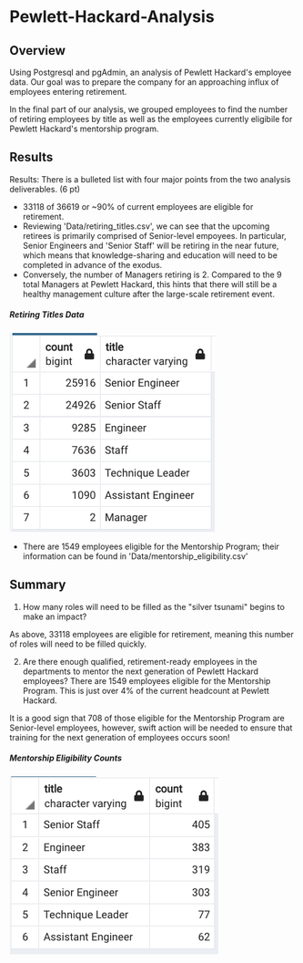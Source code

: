 # Pewlett-Hackard-Analysis

## Overview 

Using Postgresql and pgAdmin, an analysis of Pewlett Hackard's employee data. Our goal was to prepare the company for an approaching influx of employees entering retirement. 

In the final part of our analysis, we grouped employees to find the number of retiring employees by title as well as the employees currently eligibile for Pewlett Hackard's mentorship program. 


## Results
Results:
    There is a bulleted list with four major points from the two analysis deliverables. (6 pt)

* 33118 of 36619 or ~90% of current employees are eligible for retirement. 
* Reviewing 'Data/retiring_titles.csv', we can see that the upcoming retirees is primarily comprised of Senior-level empoyees. In particular, Senior Engineers and 'Senior Staff' will be retiring in the near future, which means that knowledge-sharing and education will need to be completed in advance of the exodus. 
* Conversely, the number of Managers retiring is 2. Compared to the 9 total Managers at Pewlett Hackard, this hints that there will still be a healthy management culture after the large-scale retirement event. 

##### Retiring Titles Data
![retiring_titles](screenshots/retiring_titles.png)

* There are 1549 employees eligible for the Mentorship Program; their information can be found in 'Data/mentorship_eligibility.csv'



## Summary

1. How many roles will need to be filled as the "silver tsunami" begins to make an impact?

As above, 33118 employees are eligible for retirement, meaning this number of roles will need to be filled quickly. 

2. Are there enough qualified, retirement-ready employees in the departments to mentor the next generation of Pewlett Hackard employees?
There are 1549 employees eligible for the Mentorship Program. This is just over 4% of the current headcount at Pewlett Hackard. 

It is a good sign that 708 of those eligible for the Mentorship Program are Senior-level employees, however, swift action will be needed to ensure that training for the next generation of employees occurs soon! 

##### Mentorship Eligibility Counts
![mentorship_eligibility_counts](screenshots/mentorship_eligibility_counts.png)



